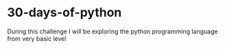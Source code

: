 # 30-days-of-python
During this challenge I will be exploring the python programming language from very basic level


